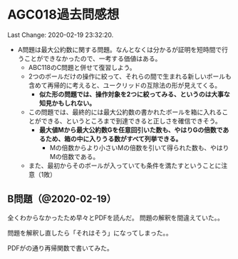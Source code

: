 # AGC018過去問感想

Last Change: 2020-02-19 23:32:20.

- A問題は最大公約数に関する問題。なんとなくは分かるが証明を短時間で行うことができなかったので、一考する価値はある。
  - ABC118のC問題と併せて復習しよう。
  - 2つのボールだけの操作に絞って、それらの間で生まれる新しいボールも含めて再帰的に考えると、ユークリッドの互除法の形が見えてくる。
    - **似た形の問題では、操作対象を2つに絞ってみる、というのは大事な知見かもしれない。**
  - この問題では、最終的には最大公約数の書かれたボールを箱に入れることができる、というところまで到達できると正しさを確信できそう。
    - **最大値Mから最大公約数Gを任意回引いた数も、やはりGの倍数であるため、箱の中に入りうる数がすべて列挙できる。**
      - Mの倍数からより小さいMの倍数を引いて得られた数も、やはりMの倍数である。
  - また、最初からそのボールが入っていても条件を満たすということに注意（1敗）

## B問題（@2020-02-19）

全くわからなかったため早々とPDFを読んだ。
問題の解釈を間違えていた。。

問題を解釈し直したら「それはそう」になってしまった。。

PDFがの通り再帰関数で書いてみた。


